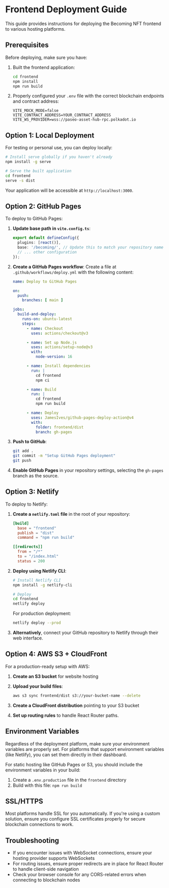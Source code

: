 # Frontend Deployment Guide

This guide provides instructions for deploying the Becoming NFT frontend to various hosting platforms.

## Prerequisites

Before deploying, make sure you have:

1. Built the frontend application:
   ```bash
   cd frontend
   npm install
   npm run build
   ```

2. Properly configured your `.env` file with the correct blockchain endpoints and contract address:
   ```
   VITE_MOCK_MODE=false
   VITE_CONTRACT_ADDRESS=YOUR_CONTRACT_ADDRESS
   VITE_WS_PROVIDER=wss://paseo-asset-hub-rpc.polkadot.io
   ```

## Option 1: Local Deployment

For testing or personal use, you can deploy locally:

```bash
# Install serve globally if you haven't already
npm install -g serve

# Serve the built application
cd frontend
serve -s dist
```

Your application will be accessible at `http://localhost:3000`.

## Option 2: GitHub Pages

To deploy to GitHub Pages:

1. **Update base path in `vite.config.ts`**:
   ```typescript
   export default defineConfig({
     plugins: [react()],
     base: '/becoming/', // Update this to match your repository name
     // ... other configuration
   });
   ```

2. **Create a GitHub Pages workflow**:
   Create a file at `.github/workflows/deploy.yml` with the following content:

   ```yaml
   name: Deploy to GitHub Pages

   on:
     push:
       branches: [ main ]

   jobs:
     build-and-deploy:
       runs-on: ubuntu-latest
       steps:
         - name: Checkout
           uses: actions/checkout@v3

         - name: Set up Node.js
           uses: actions/setup-node@v3
           with:
             node-version: 16

         - name: Install dependencies
           run: |
             cd frontend
             npm ci

         - name: Build
           run: |
             cd frontend
             npm run build

         - name: Deploy
           uses: JamesIves/github-pages-deploy-action@v4
           with:
             folder: frontend/dist
             branch: gh-pages
   ```

3. **Push to GitHub**:
   ```bash
   git add .
   git commit -m "Setup GitHub Pages deployment"
   git push
   ```

4. **Enable GitHub Pages** in your repository settings, selecting the `gh-pages` branch as the source.

## Option 3: Netlify

To deploy to Netlify:

1. **Create a `netlify.toml` file** in the root of your repository:
   ```toml
   [build]
     base = "frontend"
     publish = "dist"
     command = "npm run build"

   [[redirects]]
     from = "/*"
     to = "/index.html"
     status = 200
   ```

2. **Deploy using Netlify CLI**:
   ```bash
   # Install Netlify CLI
   npm install -g netlify-cli

   # Deploy
   cd frontend
   netlify deploy
   ```
   
   For production deployment:
   ```bash
   netlify deploy --prod
   ```

3. **Alternatively**, connect your GitHub repository to Netlify through their web interface.

## Option 4: AWS S3 + CloudFront

For a production-ready setup with AWS:

1. **Create an S3 bucket** for website hosting

2. **Upload your build files**:
   ```bash
   aws s3 sync frontend/dist s3://your-bucket-name --delete
   ```

3. **Create a CloudFront distribution** pointing to your S3 bucket

4. **Set up routing rules** to handle React Router paths.

## Environment Variables

Regardless of the deployment platform, make sure your environment variables are properly set. For platforms that support environment variables (like Netlify), you can set them directly in their dashboard.

For static hosting like GitHub Pages or S3, you should include the environment variables in your build:

1. Create a `.env.production` file in the `frontend` directory
2. Build with this file: `npm run build`

## SSL/HTTPS

Most platforms handle SSL for you automatically. If you're using a custom solution, ensure you configure SSL certificates properly for secure blockchain connections to work.

## Troubleshooting

- If you encounter issues with WebSocket connections, ensure your hosting provider supports WebSockets
- For routing issues, ensure proper redirects are in place for React Router to handle client-side navigation
- Check your browser console for any CORS-related errors when connecting to blockchain nodes 